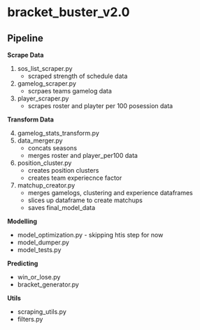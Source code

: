# bracket_buster_v2.0

## Pipeline

**Scrape Data**

1. sos_list_scraper.py
    - scraped strength of schedule data
2. gamelog_scraper.py
    - scrpaes teams gamelog data
3. player_scraper.py
    - scrapes roster and playter per 100 posession data

**Transform Data**

4. gamelog_stats_transform.py
5. data_merger.py
    - concats seasons
    - merges roster and player_per100 data
5. position_cluster.py
    - creates position clusters
    - creates team experiecnce factor
6. matchup_creator.py
    - merges gamelogs, clustering and experience dataframes
    - slices up dataframe to create matchups
    - saves final_model_data

**Modelling**
- model_optimization.py - skipping htis step for now
- model_dumper.py
- model_tests.py

**Predicting**
- win_or_lose.py
- bracket_generator.py

**Utils**
- scraping_utils.py
- filters.py
